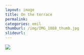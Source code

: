 ```yaml
---
layout: image
title: On the terrace
permalink: 
categories: emil
thumburl: /img/IMG_1088_thumb.jpg
slideurl: 
---
```


![](/img/on_the_terrace.jpg)
